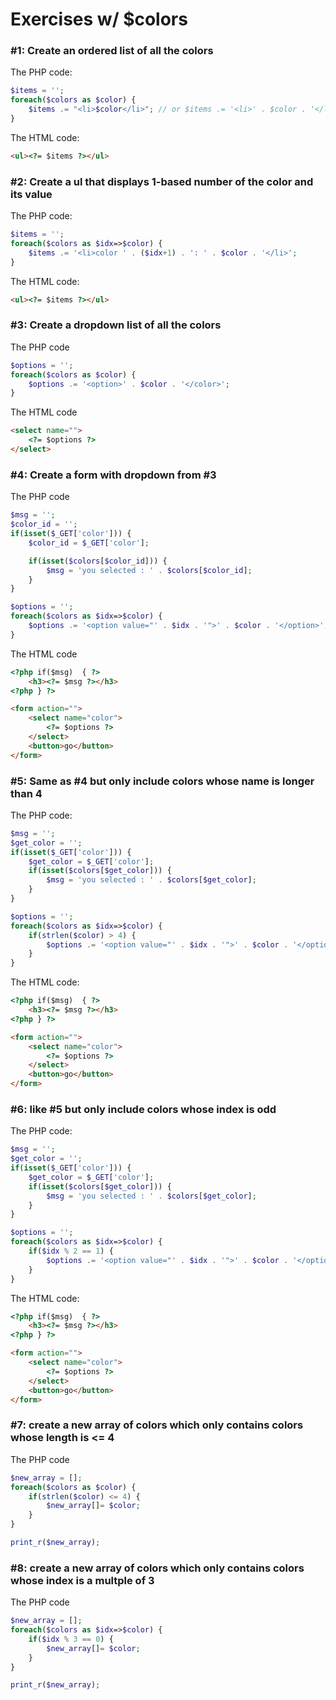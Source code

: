 # Exercises w/ $colors

### #1: Create an ordered list of all the colors

The PHP code:
```php
$items = '';
foreach($colors as $color) {
    $items .= "<li>$color</li>"; // or $items .= '<li>' . $color . '</li>'
}
```

The HTML code:
```html
<ul><?= $items ?></ul>
```

### #2: Create a ul that displays 1-based number of the color and its value

The PHP code:
```php
$items = '';
foreach($colors as $idx=>$color) {
    $items .= '<li>color ' . ($idx+1) . ': ' . $color . '</li>';
}
```

The HTML code:
```html
<ul><?= $items ?></ul>
```

### #3: Create a dropdown list of all the colors
The PHP code
```php
$options = '';
foreach($colors as $color) {
    $options .= '<option>' . $color . '</color>';
}
```

The HTML code
```html
<select name="">
    <?= $options ?>
</select>
```

### #4: Create a form with dropdown from #3
The PHP code
```php
$msg = '';
$color_id = '';
if(isset($_GET['color'])) {
    $color_id = $_GET['color'];

    if(isset($colors[$color_id])) {
        $msg = 'you selected : ' . $colors[$color_id];
    }
}

$options = '';
foreach($colors as $idx=>$color) {
    $options .= '<option value="' . $idx . '">' . $color . '</option>';
}
```

The HTML code
```html
<?php if($msg)  { ?>
    <h3><?= $msg ?></h3>
<?php } ?>

<form action="">
    <select name="color">
        <?= $options ?>
    </select>
    <button>go</button>
</form>
```

### #5: Same as #4 but only include colors whose name is longer than 4
The PHP code:
```php
$msg = '';
$get_color = '';
if(isset($_GET['color'])) {
    $get_color = $_GET['color'];
    if(isset($colors[$get_color])) {
        $msg = 'you selected : ' . $colors[$get_color];
    }
}

$options = '';
foreach($colors as $idx=>$color) {
    if(strlen($color) > 4) {
        $options .= '<option value="' . $idx . '">' . $color . '</option>';
    }
}
```

The HTML code:
```html
<?php if($msg)  { ?>
    <h3><?= $msg ?></h3>
<?php } ?>

<form action="">
    <select name="color">
        <?= $options ?>
    </select>
    <button>go</button>
</form>
```

### #6: like #5 but only include colors whose index is odd
The PHP code:
```php
$msg = '';
$get_color = '';
if(isset($_GET['color'])) {
    $get_color = $_GET['color'];
    if(isset($colors[$get_color])) {
        $msg = 'you selected : ' . $colors[$get_color];
    }
}

$options = '';
foreach($colors as $idx=>$color) {
    if($idx % 2 == 1) {
        $options .= '<option value="' . $idx . '">' . $color . '</option>';
    }
}
```

The HTML code:
```html
<?php if($msg)  { ?>
    <h3><?= $msg ?></h3>
<?php } ?>

<form action="">
    <select name="color">
        <?= $options ?>
    </select>
    <button>go</button>
</form>

```

### #7: create a new array of colors which only contains colors whose length is <= 4
The PHP code
```php
$new_array = [];
foreach($colors as $color) {
    if(strlen($color) <= 4) {
        $new_array[]= $color;
    }
}

print_r($new_array);
```

### #8: create a new array of colors which only contains colors whose index is a multple of 3
The PHP code
```php
$new_array = [];
foreach($colors as $idx=>$color) {
    if($idx % 3 == 0) {
        $new_array[]= $color;
    }
}

print_r($new_array);
```
